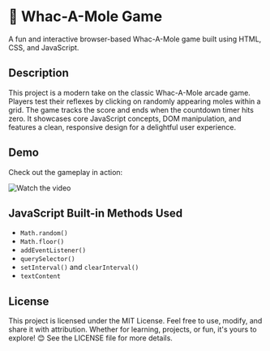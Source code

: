 # 🎯 Whac-A-Mole Game  

A fun and interactive browser-based Whac-A-Mole game built using HTML, CSS, and JavaScript.  

## Description  
This project is a modern take on the classic Whac-A-Mole arcade game. Players test their reflexes by clicking on randomly appearing moles within a grid. The game tracks the score and ends when the countdown timer hits zero. It showcases core JavaScript concepts, DOM manipulation, and features a clean, responsive design for a delightful user experience.  

## Demo  
Check out the gameplay in action:  

![Watch the video](gameplay.gif)

## JavaScript Built-in Methods Used  
- `Math.random()`  
- `Math.floor()`  
- `addEventListener()`  
- `querySelector()`  
- `setInterval()` and `clearInterval()`  
- `textContent`  

## License  
This project is licensed under the MIT License. Feel free to use, modify, and share it with attribution. Whether for learning, projects, or fun, it's yours to explore! 😊 See the LICENSE file for more details.
